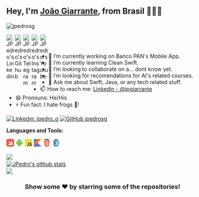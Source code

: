 
## Hey, I'm [João Giarrante](https://www.linkedin.com/in/jpgiarrante/), from Brasil 👋🇧🇷

<p align="left"> <img src="https://komarev.com/ghpvc/?username=jpedrosg&label=Views&color=blue&style=plastic" alt="jpedrosg" /> </p>
<a href="https://www.linkedin.com/in/jpgiarrante/">
  <img align="left" alt="JPedro's Linkedin" width="22px" src="https://cdn.jsdelivr.net/npm/simple-icons@v3/icons/linkedin.svg" />
</a>
<a href="https://github.com/jpedrosg">
  <img align="left" alt="JPedro's Github" width="22px" src="https://cdn.jsdelivr.net/npm/simple-icons@v3/icons/github.svg" />
</a>
<a href="https://t.me/jpedro_g">
  <img align="left" alt="JPedro's Telegram" width="22px" src="https://cdn.jsdelivr.net/npm/simple-icons@v3/icons/telegram.svg" />
</a>
<a href="https://instagram.com/jpedro_g/">
  <img align="left" alt="JPedro's Instagram" width="22px" src="https://cdn.jsdelivr.net/npm/simple-icons@v3/icons/instagram.svg" />
</a>
<a href="https://www.youtube.com/channel/UCF6Y0zQGtzzPezcMmJXUQTA?view_as=subscriber">
  <img align="left" alt="JPedro's Youtube" width="22px" src="https://cdn.jsdelivr.net/npm/simple-icons@v3/icons/youtube.svg" />
</a>

<br/>
<br/>

- 🔭 I’m currently working on Banco PAN's Mobile App.
- 🌱 I’m currently learning Clean Swift.
- 👯 I’m looking to collaborate on a... dont know yet.
- 🤔 I’m looking for recomendations for AI's related courses.
- 💬 Ask me about Swift, Java, or any tech related stuff.
- 📫 How to reach me: [Linkedin - @jpgiarrante](https://www.linkedin.com/in/jpgiarrante/)
- 😄 Pronouns: He/His
- ⚡ Fun fact: I hate frogs 🐸!

[![Linkedin: jpedro_g](https://img.shields.io/badge/-jpedro_g-blue?style=flat-square&logo=Linkedin&logoColor=white&link=https://www.linkedin.com/in/jpgiarrante/)](https://www.linkedin.com/in/imthepk/)
[![GitHub jpedrosg](https://img.shields.io/github/followers/jpedrosg?label=follow&style=social)](https://github.com/jpedrosg)


**Languages and Tools:**  

<code><img height="20" src="https://raw.githubusercontent.com/github/explore/80688e429a7d4ef2fca1e82350fe8e3517d3494d/topics/swift/swift.png"></code>
<code><img height="20" src="https://raw.githubusercontent.com/github/explore/80688e429a7d4ef2fca1e82350fe8e3517d3494d/topics/android/android.png"></code>
<code><img height="20" src="https://raw.githubusercontent.com/github/explore/80688e429a7d4ef2fca1e82350fe8e3517d3494d/topics/javascript/javascript.png"></code>
<code><img height="20" src="https://raw.githubusercontent.com/github/explore/80688e429a7d4ef2fca1e82350fe8e3517d3494d/topics/kotlin/kotlin.png"></code>
<code><img height="20" src="https://raw.githubusercontent.com/github/explore/80688e429a7d4ef2fca1e82350fe8e3517d3494d/topics/html/html.png"></code>
<code><img height="20" src="https://raw.githubusercontent.com/github/explore/80688e429a7d4ef2fca1e82350fe8e3517d3494d/topics/css/css.png"></code> 

<a href="https://github.com/jpedrosg">
  <img align="center" src="https://github-readme-stats.vercel.app/api/top-langs/?username=jpedrosg&theme=light&hide_langs_below=1" />
</a>
<br/>
<a href="https://github.com/jpedrosg">
 <img align="center" src="https://github-readme-stats.vercel.app/api?username=jpedrosg&show_icons=true&theme=light&line_height=27" alt="JPedro's github stats"/>
</a>
<br/>
<a href="https://github.com/jpedrosg/jpsg.hangman_game">
  <img align="center" src="https://github-readme-stats.vercel.app/api/pin/?username=jpedrosg&repo=jpsg.hangman_game&theme=light" />
</a>

<div align="center">

### Show some ❤️ by starring some of the repositories!

</div>


